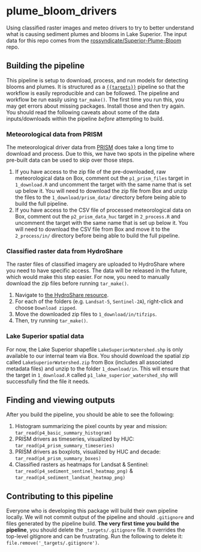 # plume_bloom_drivers
Using classified raster images and meteo drivers to try to better understand what is causing sediment plumes and blooms in Lake Superior. The input data for this repo comes from the [rossyndicate/Superior-Plume-Bloom](https://github.com/rossyndicate/Superior-Plume-Bloom) repo.

## Building the pipeline

This pipeline is setup to download, process, and run models for detecting blooms and plumes. It is structured as a [`{{targets}}`](https://docs.ropensci.org/targets/) pipeline so that the workflow is easily reproducible and can be followed. The pipeline and workflow be run easily using `tar_make()`. The first time you run this, you may get errors about missing packages. Install those and then try again. You should read the following caveats about some of the data inputs/downloads within the pipeline *before* attempting to build.

### Meteorological data from PRISM

The meteorological driver data from [PRISM](https://prism.oregonstate.edu/) does take a long time to download and process. Due to this, we have two spots in the pipeline where pre-built data can be used to skip over those steps.

1. If you have access to the zip file of the pre-downloaded, raw meteorological data on Box, comment out the `p1_prism_files` target in `1_download.R` and uncomment the target with the same name that is set up below it. You will need to download the zip file from Box and unzip the files to the `1_download/prism_data/` directory before being able to build the full pipeline.
1. If you have access to the CSV file of processed meteorological data on Box, comment out the `p2_prism_data_huc` target in `2_process.R` and uncomment the target with the same name that is set up below it. You will need to download the CSV file from Box and move it to the `2_process/in/` directory before being able to build the full pipeline.

### Classified raster data from HydroShare

The raster files of classified imagery are uploaded to HydroShare where you need to have specific access. The data will be released in the future, which would make this step easier. For now, you need to manually download the zip files before running `tar_make()`.

1. Navigate to [the HydroShare resource](https://www.hydroshare.org/resource/17cd38e9ac7845c29b0f45dab15e7073/).
2. For each of the folders (e.g. `Landsat-5`, `Sentinel-2A`), right-click and choose `Download zipped`.
3. Move the downloaded zip files to `1_download/in/tifzips`.
4. Then, try running `tar_make()`.

### Lake Superior spatial data

For now, the Lake Superior shapefile `LakeSuperiorWatershed.shp` is only available to our internal team via Box. You should download the spatial zip called `LakeSuperiorWatershed.zip` from Box (includes all associated metadata files) and unzip to the folder `1_download/in`. This will ensure that the target in `1_download.R` called `p1_lake_superior_watershed_shp` will successfully find the file it needs.

## Finding and viewing outputs

After you build the pipeline, you should be able to see the following:

1. Histogram summarizing the pixel counts by year and mission: `tar_read(p4_basic_summary_histogram)`
2. PRISM drivers as timeseries, visualized by HUC: `tar_read(p4_prism_summary_timeseries)`
3. PRISM drivers as boxplots, visualized by HUC and decade: `tar_read(p4_prism_summary_boxes)` 
4. Classified rasters as heatmaps for Landsat & Sentinel: `tar_read(p4_sediment_sentinel_heatmap_png)` & `tar_read(p4_sediment_landsat_heatmap_png)`

## Contributing to this pipeline

Everyone who is developing this package will build their own pipeline locally. We will not commit output of the pipeline and should `.gitignore` and files generated by the pipeline build. **The very first time you build the pipeline**, you should delete the `_targets/.gitignore` file. It overrides the top-level gitignore and can be frustrating. Run the following to delete it: `file.remove('_targets/.gitignore')`.

